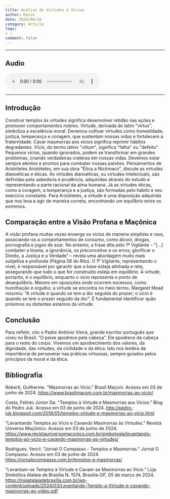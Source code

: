 ```yaml
---
title: Análise de Virtudes e Vícios
author: Kevin
date: 2024/06/16
category: Article
tags:
- ∴
comment: false
---
```

<script setup>
import PasswordProtected from '/.vitepress/components/PasswordProtected.vue'
</script>
<PasswordProtected>

---

## Audio
<audio controls="controls">
  <source type="audio/ogg" src="/audio/Virtudes_e_Vícios.ogg"></source>  <p>Your browser does not support the audio element.</p>
</audio>

---

## Introdução
Construir templos às virtudes significa desenvolver retidão nas ações e promover comportamentos nobres. Virtude, derivada do latim "virtus", simboliza a excelência moral. Devemos cultivar virtudes como honestidade, justiça, temperança e coragem, que sustentam nossas vidas e fortalecem a fraternidade.
Cavar masmorras aos vícios significa reprimir hábitos degradantes. Vício, do termo latino "vitium", significa "falha" ou "defeito". Pequenos vícios, quando ignorados, podem se transformar em grandes problemas, criando verdadeiras crateras em nossas vidas. Devemos estar sempre atentos e prontos para combater nossas paixões.
Pensamentos de Aristóteles
Aristóteles, em sua obra "Ética a Nicômaco", discute as virtudes dianoéticas e éticas. As virtudes dianoéticas, ou virtudes intelectuais, são definidas pela sabedoria e prudência, adquiridas através do estudo e representando a parte racional da alma humana. Já as virtudes éticas, como a coragem, a temperança e a justiça, são formadas pelo hábito e seu exercício constante. Para Aristóteles, a virtude é uma disposição adquirida que nos leva a agir de maneira correta, encontrando um equilíbrio entre os extremos.

## Comparação entre a Visão Profana e Maçônica

A visão profana muitas vezes enxerga os vícios de maneira simplista e rasa, associando-os a comportamentos de consumo, como álcool, drogas, pornografia e jogos de azar. No entanto, a frase dita pelo 1º Vigilante – "[...] combater a tirania, a ignorância, os preconceitos e os erros; glorificar o Direito, a Justiça e a Verdade" – revela uma abordagem muito mais subjetiva e profunda (Página 58 do Rito).
O 1º Vigilante, representando o nível, é responsável por garantir que a base esteja alinhada e reta, assegurando que tudo o que for construído esteja em equilíbrio. A virtude, portanto, é o equilíbrio, enquanto o vício representa o ponto de desequilíbrio. Mesmo em oposições onde ocorrem excessos, como humilhação e orgulho, a virtude se encontra no meio termo. Margaret Mead resumiu: "A virtude é quando se tem a dor seguida do prazer; o vício é quando se tem o prazer seguido da dor". É fundamental identificar quão próximos ou distantes estamos da virtude.

## Conclusão
Para refletir, cito o Padre Antônio Vieira, grande escritor português que viveu no Brasil: “O peixe apodrece pela cabeça”. Ele apodrece da cabeça para o resto do corpo. Vivemos um apodrecimento dos valores, da dignidade, das virtudes, da civilidade e da ética. Isto nos lembra da importância de perseverar nas práticas virtuosas, sempre guiados pelos princípios da moral e da ética.


## Bibliografia
Roberti, Guilherme. "Masmorras ao Vício." Brasil Maçom. 
Acesso em 03 de junho de 2024. https://www.brasilmacom.com.br/masmorras-ao-vicio/

Costa, Felinto Júnior Da. "Templos à Virtude e Masmorras aos Vícios." Blog do Pedro Juk. Acesso em 03 de junho de 2024. http://pedro-juk.blogspot.com/2018/05/templos-virtude-e-masmorras-ao-vicio.html
 
 "Levantando Templos ao Vício e Cavando Masmorras às Virtudes." Revista Universo Maçônico. Acesso em 03 de junho de 2024. https://www.revistauniversomaconico.com.br/simbologia/levantando-templos-ao-vicio-e-cavando-masmorras-as-virtudes/
 
Rodrigues, Vercil. "Jornal O Compasso - Templos e Masmorras." Jornal O Compasso. Acesso em 03 de junho de 2024. https://jornalocompasso.com.br/templos-e-masmorras/
   
 "Levantam-se Templos à Virtude e Cavam-se Masmorras ao Vício." Loja Simbólica Atalaia de Brasília N. 1574, Brasília-DF, 05 de março de 2024. https://lojaatalaiadebrasilia.com.br/wp-content/uploads/2024/03/Levantando-Templo-a-Virtude-e-cavando-masmorras-ao-video.pdf


</PasswordProtected>

